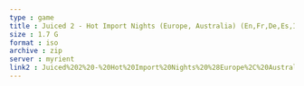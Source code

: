 ```yaml
---
type : game
title : Juiced 2 - Hot Import Nights (Europe, Australia) (En,Fr,De,Es,It)
size : 1.7 G
format : iso
archive : zip
server : myrient
link2 : Juiced%202%20-%20Hot%20Import%20Nights%20%28Europe%2C%20Australia%29%20%28En%2CFr%2CDe%2CEs%2CIt%29
---
```


